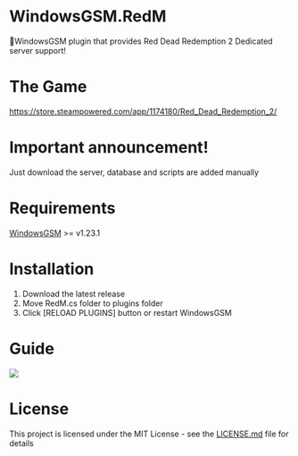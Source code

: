 # WindowsGSM.RedM
🧩WindowsGSM plugin that provides Red Dead Redemption 2 Dedicated server support!

# The Game
https://store.steampowered.com/app/1174180/Red_Dead_Redemption_2/

# Important announcement!
Just download the server, database and scripts are added manually

# Requirements
[WindowsGSM](https://github.com/WindowsGSM/WindowsGSM) >= v1.23.1

# Installation
  1. Download the latest release
  2. Move RedM.cs folder to plugins folder
  3. Click [RELOAD PLUGINS] button or restart WindowsGSM
  
# Guide
<a href="https://forum.cfx.re/t/how-to-setup-a-redm-server/918850">
  <img src="https://github.com/IOxee/WindowsGSM.RedM/assets/48241519/fdad3093-aadb-440d-b9e6-01fc66baa183"></img>
</a>


# License
This project is licensed under the MIT License - see the <a href="https://github.com/dkdue/WindowsGSM.RedM/blob/main/LICENSE">LICENSE.md</a> file for details
